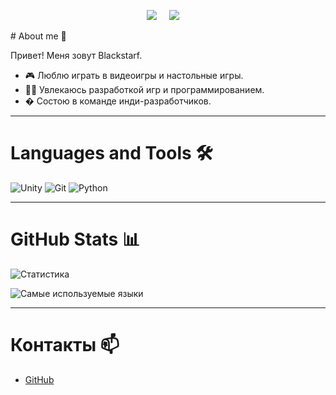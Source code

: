 <p align='center'>
<img src="https://komarev.com/ghpvc/?username=cptfrosty">&nbsp;&nbsp;&nbsp;&nbsp;
<img src="https://img.shields.io/github/followers/cptfrosty?style=social">&nbsp;&nbsp;&nbsp;&nbsp;
</p>
# About me 🌟

Привет! Меня зовут Blackstarf.  
- 🎮 Люблю играть в видеоигры и настольные игры.  
- 👨‍💻 Увлекаюсь разработкой игр и программированием.  
- � Состою в команде инди-разработчиков.  

---

# Languages and Tools 🛠️

![Unity](https://img.shields.io/badge/Unity-000000?logo=unity&logoColor=white)
![Git](https://img.shields.io/badge/Git-F05032?logo=git&logoColor=white)
![Python](https://img.shields.io/badge/Python-3776AB?logo=python&logoColor=white)

---

# GitHub Stats 📊

![Статистика](https://github-readme-stats.vercel.app/api?username=Blackstarf&show_icons=true&theme=dark)

![Самые используемые языки](https://github-readme-stats.vercel.app/api/top-langs/?username=Blackstarf&layout=compact&theme=dark)

---

# Контакты 📫

- [GitHub](https://github.com/Blackstarf)
